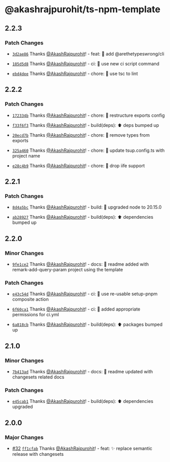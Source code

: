 # @akashrajpurohit/ts-npm-template

## 2.2.3

### Patch Changes

- [`3d2ae86`](https://github.com/AkashRajpurohit/ts-npm-template/commit/3d2ae86b8247f817e5aa92144a95103ade5a0e0f) Thanks [@AkashRajpurohit](https://github.com/AkashRajpurohit)! - feat: :wrench: add @arethetypeswrong/cli

- [`185d5d8`](https://github.com/AkashRajpurohit/ts-npm-template/commit/185d5d8a1ae617945afbe369f02fa8d71a10a0d6) Thanks [@AkashRajpurohit](https://github.com/AkashRajpurohit)! - ci: :wrench: use new ci script command

- [`ebd4dee`](https://github.com/AkashRajpurohit/ts-npm-template/commit/ebd4dee16ea510e4505d608ec1383f2d53e985b7) Thanks [@AkashRajpurohit](https://github.com/AkashRajpurohit)! - chore: :wrench: use tsc to lint

## 2.2.2

### Patch Changes

- [`172334b`](https://github.com/AkashRajpurohit/ts-npm-template/commit/172334b290295d844a821233fa068b7049bd149b) Thanks [@AkashRajpurohit](https://github.com/AkashRajpurohit)! - chore: :truck: restructure exports config

- [`f33f6f3`](https://github.com/AkashRajpurohit/ts-npm-template/commit/f33f6f347c84e95340d6488b34680fb3e4f1395c) Thanks [@AkashRajpurohit](https://github.com/AkashRajpurohit)! - build(deps): :arrow_up: deps bumped up

- [`20ecd7b`](https://github.com/AkashRajpurohit/ts-npm-template/commit/20ecd7b9b0e98afc2372a0134437e39c5d901a32) Thanks [@AkashRajpurohit](https://github.com/AkashRajpurohit)! - chore: :wrench: remove types from exports

- [`325a460`](https://github.com/AkashRajpurohit/ts-npm-template/commit/325a4606f09e97bd12be026afe80ff727e8e75f3) Thanks [@AkashRajpurohit](https://github.com/AkashRajpurohit)! - chore: :wrench: update tsup.config.ts with project name

- [`e28c4b9`](https://github.com/AkashRajpurohit/ts-npm-template/commit/e28c4b9b7cf5df50815037d8b0e34a7584a03eb5) Thanks [@AkashRajpurohit](https://github.com/AkashRajpurohit)! - chore: :wrench: drop iife support

## 2.2.1

### Patch Changes

- [`8d4a5bc`](https://github.com/AkashRajpurohit/ts-npm-template/commit/8d4a5bc738a430643b76ebee1370e6ae13dd9e6f) Thanks [@AkashRajpurohit](https://github.com/AkashRajpurohit)! - build: :wrench: upgraded node to 20.15.0

- [`ab28927`](https://github.com/AkashRajpurohit/ts-npm-template/commit/ab28927d437a2cfbd58ef7af44b80d3219a5ec15) Thanks [@AkashRajpurohit](https://github.com/AkashRajpurohit)! - build(deps): :arrow_up: dependencies bumped up

## 2.2.0

### Minor Changes

- [`9fe1ce2`](https://github.com/AkashRajpurohit/ts-npm-template/commit/9fe1ce296ad4d338ec216e4df1a7b8b0cc019b6b) Thanks [@AkashRajpurohit](https://github.com/AkashRajpurohit)! - docs: :memo: readme added with remark-add-query-param project using the template

### Patch Changes

- [`e43c54d`](https://github.com/AkashRajpurohit/ts-npm-template/commit/e43c54d55ca2abcbfb807f1f36193671e454435a) Thanks [@AkashRajpurohit](https://github.com/AkashRajpurohit)! - ci: :wrench: use re-usable setup-pnpm composite action

- [`6f60ca1`](https://github.com/AkashRajpurohit/ts-npm-template/commit/6f60ca127aa748aaa13687b7349664b29b0bd11c) Thanks [@AkashRajpurohit](https://github.com/AkashRajpurohit)! - ci: :wrench: added appropriate permissions for ci.yml

- [`6a818cb`](https://github.com/AkashRajpurohit/ts-npm-template/commit/6a818cbbcfec3adefa780416e0de64555b0e5be8) Thanks [@AkashRajpurohit](https://github.com/AkashRajpurohit)! - build(deps): :arrow_up: packages bumped up

## 2.1.0

### Minor Changes

- [`7b413ad`](https://github.com/AkashRajpurohit/ts-npm-template/commit/7b413ad8ee842bfd1bc9cd1a5f33804b7e54d305) Thanks [@AkashRajpurohit](https://github.com/AkashRajpurohit)! - docs: :memo: readme updated with changesets related docs

### Patch Changes

- [`e45cab1`](https://github.com/AkashRajpurohit/ts-npm-template/commit/e45cab108ff593f928272a1b170e9e91ec451388) Thanks [@AkashRajpurohit](https://github.com/AkashRajpurohit)! - build(deps): :arrow_up: dependencies upgraded

## 2.0.0

### Major Changes

- [#32](https://github.com/AkashRajpurohit/ts-npm-template/pull/32) [`ff1cfab`](https://github.com/AkashRajpurohit/ts-npm-template/commit/ff1cfaba0668f6ff342bfe47efde8ab770ddc984) Thanks [@AkashRajpurohit](https://github.com/AkashRajpurohit)! - feat: :sparkles: replace semantic release with changesets
